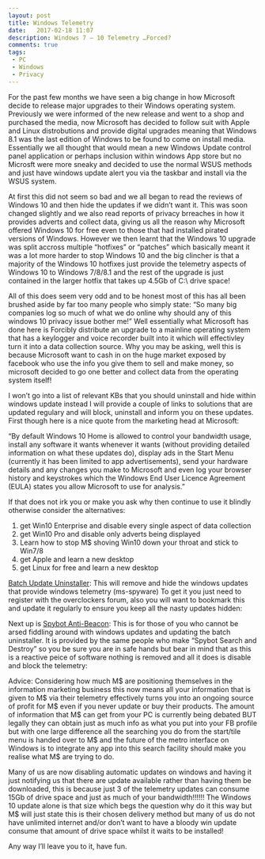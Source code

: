 ```yaml
---
layout: post
title: Windows Telemetry
date:   2017-02-18 11:07
description: Windows 7 – 10 Telemetry …Forced?
comments: true
tags:
 - PC
 - Windows
 - Privacy
---
```



For the past few months we have seen a big change in how Microsoft decide to release major upgrades to their Windows operating system. Previously we were informed of the new release and went to a shop and purchased the media, now Microsoft has decided to follow suit with Apple and Linux distrobutions and provide digital upgrades meaning that Windows 8.1 was the last edition of Windows to be found to come on install media.
Essentially we all thought that would mean a new Windows Update control panel application or perhaps inclusion within windows App store but no Microsft were more sneaky and decided to use the normal WSUS methods and just have windows update alert you via the taskbar and install via the WSUS system.

At first this did not seem so bad and we all began to read the reviews of Windows 10 and then hide the updates if we didn’t want it. This was soon changed slightly and we also read reports of privacy brreaches in how it provides adverts and collect data, giving us all the reason why Microsoft offered Windows 10 for free even to those that had installed pirated versions of Windows.
However we then learnt that the Windows 10 upgrade was split accross multiple “hotfixes” or “patches” which basically meant it was a lot more harder to stop Windows 10 and the big clincher is that a majority of the Windows 10 hotfixes just provide the telemetry aspects of Windows 10 to Windows 7/8/8.1 and the rest of the upgrade is just contained in the larger hotfix that takes up 4.5Gb of C:\ drive space!

All of this does seem very odd and to be honest most of this has all been brushed aside by far too many people who simply state:
“So many big companies log so much of what we do online why should any of this windows 10 privacy issue bother me!”
Well essentially what Microsoft has done here is Forcibly distribute an upgrade to a mainline operating system that has a keylogger and voice recorder built into it which will effectivley turn it into a data collection source. Why you may be asking, well this is because Microsoft want to cash in on the huge market exposed by facebook who use the info you give them to sell and make money, so microsoft decided to go one better and collect data from the operating system itself!

I won’t go into a list of relevant KBs that you should uninstall and hide within windows update instead I will provide a couple of links to solutions that are updated regulary and will block, uninstall and inform you on these updates. First though here is a nice quote from the marketing head at Microsoft:

“By default Windows 10 Home is allowed to control your bandwidth usage, install any software it wants whenever it wants (without providing detailed information on what these updates do), display ads in the Start Menu (currently it has been limited to app advertisements), send your hardware details and any changes you make to Microsoft and even log your browser history and keystrokes which the Windows End User Licence Agreement (EULA) states you allow Microsoft to use for analysis.”

If that does not irk you or make you ask why then continue to use it blindly otherwise consider the alternatives:
1) get Win10 Enterprise and disable every single aspect of data collection
2) get Win10 Pro and disable only adverts being displayed
3) Learn how to stop M$ shoving Win10 down your throat and stick to Win7/8
4) get Apple and learn a new desktop
5) get Linux for free and learn a new desktop

[Batch Update Uninstaller][batch-uu]:
This will remove and hide the windows updates that provide windows telemetry (ms-spyware) To get it you just need to register with the overclockers forum, also you will want to bookmark this and update it regularly to ensure you keep all the nasty updates hidden:


Next up is [Spybot Anti-Beacon][spybot-ab]:
This is for those of you who cannot be arsed fiddling around with windows updates and updating the batch uninstaller. It is provided by the same people who make “Spybot Search and Destroy” so you be sure you are in safe hands but bear in mind that as this is a reactive peice of software nothing is removed and all it does is disable and block the telemetry:


Advice:
Considering how much M$ are positioning themselves in the information marketing business this now means all your information that is given to M$ via their telemetry effectively turns you into an ongoing source of profit for M$ even if you never update or buy their products.
The amount of information that M$ can get from your PC is currently being debated BUT legally they can obtain just as much info as what you put into your FB profile but with one large difference all the searching you do from the start/tile menu is handed over to M$ and the future of the metro interface on Windows is to integrate any app into this search facility should make you realise what M$ are trying to do.

Many of us are now disabling automatic updates on windows and having it just notifying us that there are update available rather than having them be downloaded, this is because just 3 of the telemetry updates can consume 15Gb of drive space and just as much of your bandwidth!!!!!!
The Windows 10 update alone is that size which begs the question why do it this way but M$ will just state this is their chosen delivery method but many of us do not have unlimited internet and/or don’t want to have a bloody win update consume that amount of drive space whilst it waits to be installed!

Any way I’ll leave you to it, have fun.

[batch-uu]: http://www.overclock.net/t/1572731/batch-update-uninstaller-uninstall-forced-win10-telemetry
[spybot-ab]:   https://github.com/jekyll/jekyll